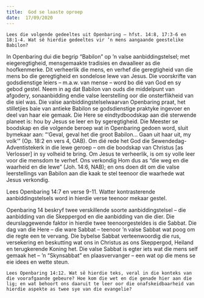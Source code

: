 ```yaml
---
title:  God se laaste oproep
date:  17/09/2020
---
```


`Lees die volgende gedeeltes uit Openbaring – hfst. 14:8, 17:3-6 en 18:1-4. Wat sê hierdie gedeeltes vir ’n mens aangaande geestelike Babilon?`

In Openbaring dui die begrip “Babilon” op ’n valse aanbiddingstelsel; met eiegeregtigheid, mensgemaakte tradisies en dwaalleer as die hoofkenmerke. Dit verheerlik die mens, en verhef die geregtigheid van die mens bo die geregtigheid en sondelose lewe van Jesus. Die voorskrifte van godsdienstige leiers – m.a.w. van mense – word bo dié van God en sy gebod gestel. Neem in ag dat Babilon van ouds die middelpunt van afgodery, sonaanbidding endie valse leerstelling oor die onsterflikheid van die siel was. Die valse aanbiddingstelselwaarvan Openbaring praat, het stilletjies baie van antieke Babilon se godsdienstige praktyke ingevoer en deel van haar eie gemaak. Die Here se eindtydboodskap aan dié sterwende planeet is: hou by Jesus se leer en by sgeregtigheid. Die Meester se boodskap en die volgende beroep wat in Openbaring gedoen word, sluit bymekaar aan: “‘Geval, geval het die groot Babilon… Gaan uit haar uit, my volk’” (Op. 18:2 en vers 4, OAB). Om dié rede het God die Sewendedag-Adventistekerk in die lewe geroep – om die boodskap van Christus [as Verlosser] in sy volheid te bring.  Om Jesus te verheerlik, is om sy volle leer voor die mensdom te verhef. Ons verkondig Hom dus as “die weg en die waarheid en die lewe” (Joh. 14:6, NAB); en ons doen dit om die valse leerstellings van Babilon aan die kaak te stel teenoor die waarhede wat Jesus verkondig.

Lees Openbaring 14:7 en verse 9-11. Watter kontrasterende aanbiddingstelsels word in hierdie verse teenoor mekaar gestel.

Openbaring 14 beskryf twee verskillende soorte aanbiddingstelsel – die aanbidding van die Skeppergod en die aanbidding van die dier. Die deurslaggewende faktor in hierdie twee teenoorgesteldes is die Sabbat. Die dag van die Here – die ware Sabbat – teenoor ’n valse Sabbat wat poog om die regte een te vervang. Die bybelse Sabbat verteenwoordig die rus, versekering en beskutting wat ons in Christus as ons Skeppergod, Heiland en terugkerende Koning het. Die valse Sabbat is egter iets wat die mens self gemaak het – ’n “Skynsabbat” en plaasvervanger – een wat op die mens se eie idees en wette steun.

`Lees Openbaring 14:12. Wat sê hierdie teks, veral in die konteks van die voorafgaande gebeure? Hoe kom die wet en die genade hier aan die lig; en wat behoort ons daaruit te leer oor die onafskeidbaarheid van hierdie aspekte as twee sye van die evangelie?`